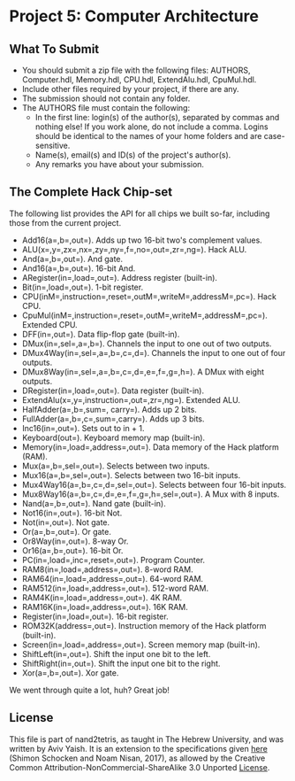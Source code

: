 # Project 5: Computer Architecture

## What To Submit

- You should submit a zip file with the following files:
  AUTHORS, Computer.hdl, Memory.hdl, CPU.hdl, ExtendAlu.hdl, CpuMul.hdl.
- Include other files required by your project, if there are any.
- The submission should not contain any folder.
- The AUTHORS file must contain the following:
  - In the first line: login(s) of the author(s), separated by commas and
    nothing else! If you work alone, do not include a comma.
    Logins should be identical to the names of your home folders and are
    case-sensitive.
  - Name(s), email(s) and ID(s) of the project's author(s).
  - Any remarks you have about your submission.

## The Complete Hack Chip-set

The following list provides the API for all chips we built so-far, including
those from the current project.

- Add16(a=,b=,out=). Adds up two 16-bit two's complement values.
- ALU(x=,y=,zx=,nx=,zy=,ny=,f=,no=,out=,zr=,ng=). Hack ALU.
- And(a=,b=,out=). And gate.
- And16(a=,b=,out=). 16-bit And.
- ARegister(in=,load=,out=). Address register (built-in).
- Bit(in=,load=,out=). 1-bit register.
- CPU(inM=,instruction=,reset=,outM=,writeM=,addressM=,pc=). Hack CPU.
- CpuMul(inM=,instruction=,reset=,outM=,writeM=,addressM=,pc=). Extended CPU.
- DFF(in=,out=). Data flip-flop gate (built-in).
- DMux(in=,sel=,a=,b=). Channels the input to one out of two outputs.
- DMux4Way(in=,sel=,a=,b=,c=,d=). Channels the input to one out of four outputs.
- DMux8Way(in=,sel=,a=,b=,c=,d=,e=,f=,g=,h=). A DMux with eight outputs.
- DRegister(in=,load=,out=). Data register (built-in).
- ExtendAlu(x=,y=,instruction=,out=,zr=,ng=). Extended ALU.
- HalfAdder(a=,b=,sum=, carry=). Adds up 2 bits.
- FullAdder(a=,b=,c=,sum=,carry=). Adds up 3 bits.
- Inc16(in=,out=). Sets out to in + 1.
- Keyboard(out=). Keyboard memory map (built-in).
- Memory(in=,load=,address=,out=). Data memory of the Hack platform (RAM).
- Mux(a=,b=,sel=,out=). Selects between two inputs.
- Mux16(a=,b=,sel=,out=). Selects between two 16-bit inputs.
- Mux4Way16(a=,b=,c=,d=,sel=,out=). Selects between four 16-bit inputs.
- Mux8Way16(a=,b=,c=,d=,e=,f=,g=,h=,sel=,out=). A Mux with 8 inputs.
- Nand(a=,b=,out=). Nand gate (built-in).
- Not16(in=,out=). 16-bit Not.
- Not(in=,out=). Not gate.
- Or(a=,b=,out=). Or gate.
- Or8Way(in=,out=). 8-way Or.
- Or16(a=,b=,out=). 16-bit Or.
- PC(in=,load=,inc=,reset=,out=). Program Counter.
- RAM8(in=,load=,address=,out=). 8-word RAM.
- RAM64(in=,load=,address=,out=). 64-word RAM.
- RAM512(in=,load=,address=,out=). 512-word RAM.
- RAM4K(in=,load=,address=,out=). 4K RAM.
- RAM16K(in=,load=,address=,out=). 16K RAM.
- Register(in=,load=,out=). 16-bit register.
- ROM32K(address=,out=). Instruction memory of the Hack platform (built-in).
- Screen(in=,load=,address=,out=). Screen memory map (built-in).
- ShiftLeft(in=,out=). Shift the input one bit to the left.
- ShiftRight(in=,out=). Shift the input one bit to the right.
- Xor(a=,b=,out=). Xor gate.

We went through quite a lot, huh? Great job!

## License

This file is part of nand2tetris, as taught in The Hebrew University, and
was written by Aviv Yaish. It is an extension to the specifications given
[here](https://www.nand2tetris.org) (Shimon Schocken and Noam Nisan, 2017),
as allowed by the Creative Common Attribution-NonCommercial-ShareAlike 3.0
Unported [License](https://creativecommons.org/licenses/by-nc-sa/3.0/).
